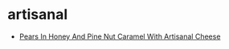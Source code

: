 # artisanal

 * [Pears In Honey And Pine Nut Caramel With Artisanal Cheese](index/p/pears-in-honey-and-pine-nut-caramel-with-artisanal-cheese-241350.json)
